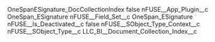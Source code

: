 <?xml version="1.0" encoding="UTF-8"?>
<CustomMetadata xmlns="http://soap.sforce.com/2006/04/metadata" xmlns:xsi="http://www.w3.org/2001/XMLSchema-instance" xmlns:xsd="http://www.w3.org/2001/XMLSchema">
    <label>OneSpanESignature_DocCollectionIndex</label>
    <protected>false</protected>
    <values>
        <field>nFUSE__App_Plugin__c</field>
        <value xsi:type="xsd:string">OneSpan_ESignature</value>
    </values>
    <values>
        <field>nFUSE__Field_Set__c</field>
        <value xsi:type="xsd:string">OneSpan_ESignature</value>
    </values>
    <values>
        <field>nFUSE__Is_Deactivated__c</field>
        <value xsi:type="xsd:boolean">false</value>
    </values>
    <values>
        <field>nFUSE__SObject_Type_Context__c</field>
        <value xsi:nil="true"/>
    </values>
    <values>
        <field>nFUSE__SObject_Type__c</field>
        <value xsi:type="xsd:string">LLC_BI__Document_Collection_Index__c</value>
    </values>
</CustomMetadata>
